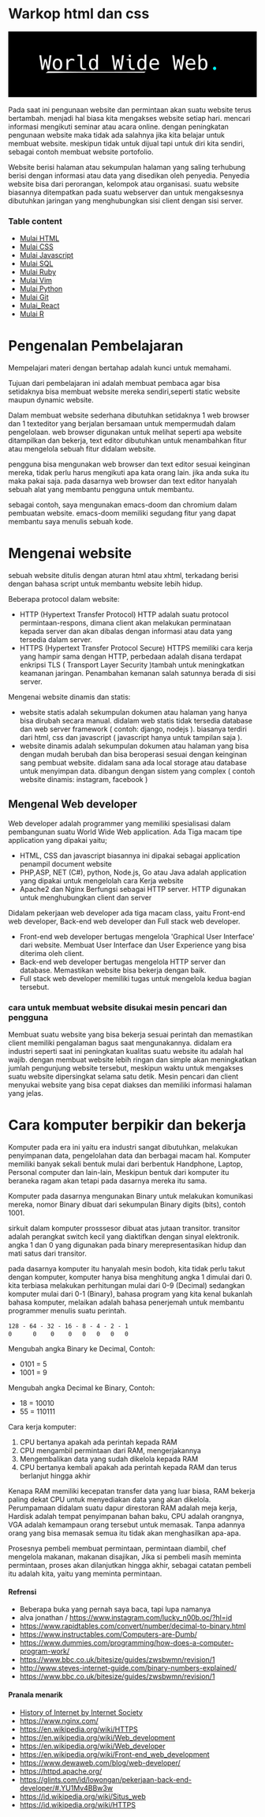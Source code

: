 # Warkop html dan css

![image](aset/01.png)

Pada saat ini pengunaan website dan permintaan akan suatu website terus bertambah.
menjadi hal biasa kita mengakses website setiap hari. mencari informasi mengikuti
seminar atau acara online. dengan peningkatan pengunaan website maka tidak ada salahnya
jika kita belajar untuk membuat website. meskipun tidak untuk dijual tapi untuk diri kita sendiri, sebagai contoh membuat website portofolio.

Website berisi halaman atau sekumpulan halaman yang saling terhubung berisi dengan informasi atau data yang disedikan oleh penyedia. Penyedia website bisa dari perorangan, kelompok atau organisasi. suatu website biasannya ditempatkan pada suatu webserver dan untuk mengaksesnya dibutuhkan jaringan yang menghubungkan sisi client dengan sisi server.



### Table content

- [Mulai HTML](document/html.md)
- [Mulai CSS](document/css.md)
- [Mulai Javascript](document/javascript.md)
- [Mulai SQL](document/sql.md)
- [Mulai Ruby](document/ruby.md)
- [Mulai Vim](document/vim.md)
- [Mulai Python](document/python.md)
- [Mulai Git](document/git.md)
- [Mulai_React](document/react.md)
- [Mulai R](document/R.md)

# Pengenalan Pembelajaran

Mempelajari materi dengan bertahap adalah kunci untuk memahami.

Tujuan dari pembelajaran ini adalah membuat pembaca agar bisa setidaknya bisa membuat website mereka sendiri,seperti static website maupun dynamic website.

Dalam membuat website sederhana dibutuhkan setidaknya 1 web browser dan 1 texteditor yang berjalan bersamaan untuk mempermudah dalam pengelolaan.
web browser digunakan untuk melihat seperti apa website ditampilkan dan bekerja, text editor dibutuhkan untuk menambahkan fitur atau mengelola sebuah fitur didalam website. 

pengguna bisa mengunakan web browser dan text editor sesuai keinginan mereka, tidak perlu harus mengikuti apa kata orang lain. jika anda suka itu maka pakai saja.
pada dasarnya web browser dan text editor hanyalah sebuah alat yang membantu pengguna untuk membantu.

sebagai contoh, saya mengunakan emacs-doom dan chromium dalam pembuatan website. emacs-doom memiliki segudang fitur yang dapat membantu saya menulis sebuah kode.

# Mengenai website

sebuah website ditulis dengan aturan html atau xhtml, terkadang berisi dengan bahasa script untuk membantu website lebih hidup.

Beberapa protocol dalam website:
- HTTP (Hypertext Transfer Protocol)
HTTP adalah suatu protocol permintaan-respons, dimana client akan melakukan perminataan kepada server dan akan dibalas dengan informasi atau data yang tersedia dalam server.
- HTTPS (Hypertext Transfer Protocol Secure)
HTTPS memiliki cara kerja yang hampir sama dengan HTTP, perbedaan adalah disana terdapat enkripsi TLS ( Transport Layer Security )tambah untuk meningkatkan keamanan jaringan. Penambahan kemanan salah satunnya berada di sisi server.

Mengenai website dinamis dan statis:
- website statis
adalah sekumpulan dokumen atau halaman yang hanya bisa dirubah secara manual. didalam web statis tidak tersedia database dan web server framework ( contoh: django, nodejs ). biasanya terdiri dari html, css dan javascript ( javascript hanya untuk tampilan saja ).
- website dinamis
adalah sekumpulan dokumen atau halaman yang bisa dengan mudah berubah dan bisa beroperasi sesuai dengan keinginan sang pembuat website. didalam sana ada local storage atau database untuk menyimpan data. dibangun dengan sistem yang complex ( contoh website dinamis: instagram, facebook )

## Mengenal Web developer
Web developer adalah programmer yang memiliki spesialisasi dalam pembangunan suatu World Wide Web application. Ada Tiga macam tipe application yang dipakai yaitu;
- HTML, CSS dan javascript biasannya ini dipakai sebagai application penampil document website
- PHP,ASP, NET (C#), python, Node.js, Go atau Java adalah application yang dipakai untuk mengelolah cara Kerja website
- Apache2 dan Nginx Berfungsi sebagai HTTP server. HTTP digunakan untuk menghubungkan client dan server


Didalam pekerjaan web developer ada tiga macam class, yaitu Front-end web developer, Back-end web developer dan Full stack web developer.

- Front-end web developer bertugas mengelola 'Graphical User Interface' dari website. Membuat User Interface dan User Experience yang bisa diterima oleh client.
- Back-end web developer bertugas mengelola HTTP server dan database. Memastikan website bisa bekerja dengan baik.
- Full stack web developer memiliki tugas untuk mengelola kedua bagian tersebut.

### cara untuk membuat website disukai mesin pencari dan pengguna
Membuat suatu website yang bisa bekerja sesuai perintah dan memastikan client memiliki pengalaman bagus saat mengunakannya. didalam era industri seperti saat ini peningkatan kualitas suatu website itu adalah hal wajib. dengan membuat website lebih ringan dan simple akan meningkatkan jumlah pengunjung website tersebut, meskipun waktu untuk mengakses suatu website dipersingkat selama satu detik.
Mesin pencari dan client menyukai website yang bisa cepat diakses dan memiliki informasi halaman yang jelas.

# Cara komputer berpikir dan bekerja

Komputer pada era ini yaitu era industri sangat dibutuhkan, melakukan penyimpanan data, pengelolahan data dan berbagai macam hal. Komputer memiliki banyak sekali bentuk mulai dari berbentuk Handphone, Laptop, Personal computer dan lain-lain,
Meskipun bentuk dari komputer itu beraneka ragam akan tetapi pada dasarnya mereka itu sama.

Komputer pada dasarnya mengunakan Binary untuk melakukan komunikasi mereka, nomor Binary dibuat dari sekumpulan Binary digits (bits), contoh 1001.

sirkuit dalam komputer prosssesor dibuat atas jutaan transitor. transitor adalah perangkat switch kecil yang diaktifkan dengan sinyal elektronik. angka 1 dan 0 yang digunakan pada binary merepresentasikan hidup dan mati satus dari transitor.

pada dasarnya komputer itu hanyalah mesin bodoh, kita tidak perlu takut dengan komputer, komputer hanya bisa menghitung angka 1 dimulai dari 0. kita terbiasa melakukan perhitungan mulai dari 0-9 (Decimal) sedangkan komputer mulai dari 0-1 (Binary), bahasa program yang kita kenal bukanlah bahasa komputer, melaikan adalah bahasa penerjemah untuk membantu programmer menulis suatu perintah.

```
128 - 64 - 32 - 16 - 8 - 4 - 2 - 1
0      0    0    0   0   0   0   0
```
Mengubah angka Binary ke Decimal, Contoh:
- 0101 = 5
- 1001 = 9

Mengubah angka Decimal ke Binary, Contoh:
- 18 = 10010
- 55 = 110111

Cara kerja komputer:
1. CPU bertanya apakah ada perintah kepada RAM
2. CPU mengambil permintaan dari RAM, mengerjakannya
3. Mengembalikan data yang sudah dikelola kepada RAM
4. CPU bertanya kembali apakah ada perintah kepada RAM dan terus berlanjut hingga akhir

Kenapa RAM memiliki kecepatan transfer data yang luar biasa, RAM bekerja paling dekat CPU untuk menyediakan data yang akan dikelola. Perumpamaan didalam suatu dapur direstoran RAM adalah meja kerja, Hardisk adalah tempat penyimpanan bahan baku, CPU adalah orangnya, VGA adalah kemampaun orang tersebut untuk memasak. Tanpa adannya orang yang bisa memasak semua itu tidak akan menghasilkan apa-apa.

Prosesnya pembeli membuat permintaan, permintaan diambil, chef mengelola makanan, makanan disajikan, Jika si pembeli masih meminta permintaan, proses akan dilanjutkan hingga akhir, sebagai catatan pembeli itu adalah kita, yaitu yang meminta permintaan.


#### Refrensi
- Beberapa buka yang pernah saya baca, tapi lupa namanya
- alva jonathan / <https://www.instagram.com/lucky_n00b.oc/?hl=id>
- <https://www.rapidtables.com/convert/number/decimal-to-binary.html>
- <https://www.instructables.com/Computers-are-Dumb/>
- <https://www.dummies.com/programming/how-does-a-computer-program-work/>
- <https://www.bbc.co.uk/bitesize/guides/zwsbwmn/revision/1>
- <http://www.steves-internet-guide.com/binary-numbers-explained/>
- <https://www.bbc.co.uk/bitesize/guides/zwsbwmn/revision/1>

#### Pranala menarik
- [History of Internet by Internet Society](https://www.internethalloffame.org/brief-history-internet)
- https://www.nginx.com/
- https://en.wikipedia.org/wiki/HTTPS
- https://en.wikipedia.org/wiki/Web_development
- https://en.wikipedia.org/wiki/Web_developer
- https://en.wikipedia.org/wiki/Front-end_web_development
- https://www.dewaweb.com/blog/web-developer/
- https://httpd.apache.org/
- https://glints.com/id/lowongan/pekerjaan-back-end-developer/#.YU1Mv4BBw3w
- <https://id.wikipedia.org/wiki/Situs_web>
- <https://id.wikipedia.org/wiki/HTTPS>

